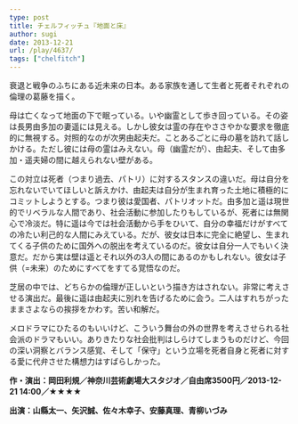 ```yaml
---
type: post
title: チェルフィッチュ『地面と床』
author: sugi
date: 2013-12-21
url: /play/4637/
tags: ["chelfitch"]
---
```

衰退と戦争のふちにある近未来の日本。ある家族を通して生者と死者それぞれの倫理の葛藤を描く。

母は亡くなって地面の下で眠っている。いや幽霊として歩き回っている。その姿は長男由多加の妻遥には見える。しかし彼女は霊の存在やささやかな要求を徹底的に無視する。対照的なのが次男由起夫だ。ことあるごとに母の墓を訪れて話しかける。ただし彼には母の霊はみえない。母（幽霊だが）、由起夫、そして由多加・遥夫婦の間に越えられない壁がある。

この対立は死者（つまり過去、パトリ）に対するスタンスの違いだ。母は自分を忘れないでいてほしいと訴えかけ、由起夫は自分が生まれ育った土地に積極的にコミットしようとする。つまり彼は愛国者、パトリオットだ。由多加と遥は現世的でリベラルな人間であり、社会活動に参加したりもしているが、死者には無関心で冷淡だ。特に遥は今では社会活動から手をひいて、自分の幸福だけがすべての冷たい利己的な人間にみえている。だが、彼女は日本に完全に絶望し、生まれてくる子供のために国外への脱出を考えているのだ。彼女は自分一人でもいく決意だ。だから実は壁は遥とそれ以外の3人の間にあるのかもしれない。彼女は子供（=未来）のためにすべてをすてる覚悟なのだ。

芝居の中では、どちらかの倫理が正しいという描き方はされない。非常に考えさせる演出だ。最後に遥は由起夫に別れを告げるために会う。二人はすれちがったままさよならの挨拶をかわす。苦い和解だ。

メロドラマにひたるのもいいけど、こういう舞台の外の世界を考えさせられる社会派のドラマもいい。ありきたりな社会批判はしらけてしまうものだけど、今回の深い洞察とバランス感覚、そして「保守」という立場を死者自身と死者に対する愛に代弁させた構想力はすばらしかった。

**作・演出：岡田利規／神奈川芸術劇場大スタジオ／自由席3500円／2013-12-21 14:00／★★★★**
  
**出演：山縣太一、矢沢誠、佐々木幸子、安藤真理、青柳いづみ**
